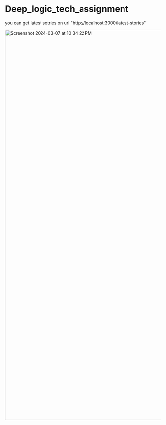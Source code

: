 # Deep_logic_tech_assignment

you can get latest sotries on url "http://localhost:3000/latest-stories"

<img width="1260" alt="Screenshot 2024-03-07 at 10 34 22 PM" src="https://github.com/Priyatamkumar/Deep_logic_tech_assignment/assets/93855467/be205b02-deb7-42ed-9592-1981105b4792">
